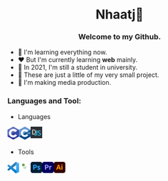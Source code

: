 <h1 align="center">Nhaatj💙</h1>
<h3 align="center">Welcome to my Github.</h3>

- 💙 I'm learning everything now.
- ❤️ But I'm currently learning **web** mainly.
- 💚 In 2021, I'm still a student in university.
- 🤍 These are just a little of my very small project.
- 💜 I'm making media production.

### Languages and Tool:

- Languages

<a href="https://www.cprogramming.com/">
    <img align="left" width="26px" src="./img/c.png" alt="C"/>
</a>

<a href="https://www.cplusplus.com/">
    <img align="left" width="26px" src="./img/c++.png" alt="C++"/>
</a>

<a href="https://discord.js.org/">
    <img align="left" width="26px" src="./img/Discord.js.png" alt="Discord.js"/>
</a>
<br>
<br>

- Tools
<a href="https://code.visualstudio.com/">
    <img align="left" width="26px" src="./img/vscode.png" alt="Visual Studio Code" />
</a>

<a href="https://nodejs.org/">
    <img align="left" width="26px" src="./img/nodejs.png" alt="Node JS"/>
</a>

<a href="https://www.adobe.com/products/photoshop.html">
    <img align="left" width="26px" src="./img/photoshop.png" alt="Photoshop"/>
</a>

<a href="https://www.adobe.com/products/premiere.html">
    <img align="left" width="26px" src="./img/premiere.png" alt="Premiere Pro"/>
</a>

<a href="https://www.adobe.com/products/illustrator.html">
    <img align="left" width="26px" src="./img/illustrator.png" alt="Illustrator"/>
</a>

